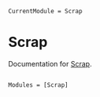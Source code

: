 ```@meta
CurrentModule = Scrap
```

# Scrap

Documentation for [Scrap](https://github.com/baedan/Scrap.jl).

```@index
```

```@autodocs
Modules = [Scrap]
```

